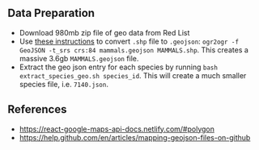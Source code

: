 ## Data Preparation

- Download 980mb zip file of geo data from Red List
- Use [these instructions](https://ben.balter.com/2013/06/26/how-to-convert-shapefiles-to-geojson-for-use-on-github/) to convert `.shp` file to `.geojson`: `ogr2ogr -f GeoJSON -t_srs crs:84 mammals.geojson MAMMALS.shp`. This creates a massive 3.6gb `MAMMALS.geojson` file.
- Extract the geo json entry for each species by running `bash extract_species_geo.sh species_id`. This will create a much smaller species file, i.e. `7140.json`.

## References

- https://react-google-maps-api-docs.netlify.com/#polygon
- https://help.github.com/en/articles/mapping-geojson-files-on-github
